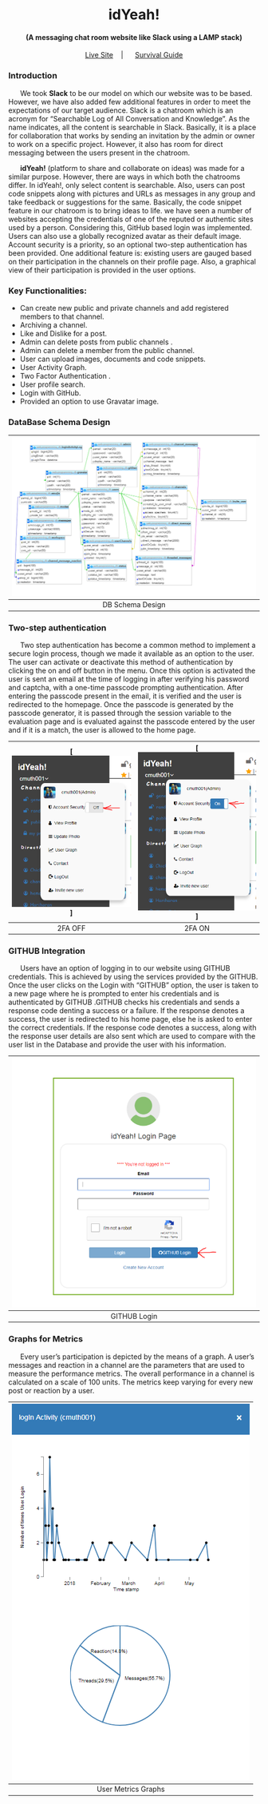 
  <h1 align="center">idYeah!</h1>
  <h4 align="center">(A messaging chat room website like Slack using a LAMP stack)</h4>
  <p align="center"> <a  href = "http://qav2.cs.odu.edu/chandu/web-programming/login/login.php"> Live Site</a>&nbsp;&nbsp;&nbsp;&nbsp;| &nbsp;&nbsp;&nbsp;&nbsp; <a href "http://qav2.cs.odu.edu/chandu/web-programming/helpPage.html" >Survival Guide</a></p>
 
### Introduction
  &nbsp;&nbsp;&nbsp;&nbsp;&nbsp;&nbsp;We took **Slack** to be our model on which our website was to be based. However, we have also added few additional features in order to meet the expectations of our target audience. Slack is a chatroom which is an acronym for “Searchable Log of All Conversation and Knowledge”. As the name indicates, all the content is searchable in Slack. Basically, it is a place for collaboration that works by sending an invitation by the admin or owner to work on a specific project. However, it also has room for direct messaging between the users present in the chatroom.
  
  &nbsp;&nbsp;&nbsp;&nbsp;&nbsp;&nbsp;**idYeah!** (platform to share and collaborate on ideas) was made for a similar purpose. However, there are ways in which both the chatrooms differ. In idYeah!, only select content is searchable. Also, users can post code snippets along with pictures and URLs as messages in any group and take feedback or suggestions for the same. Basically, the code snippet feature in our chatroom is to bring ideas to life. we have seen a number of websites accepting the credentials of one of the reputed or authentic sites used by a person. Considering this, GitHub based login was implemented. Users can also use a globally recognized avatar as their default image. Account security is a priority, so an optional two-step authentication has been provided. One additional feature is: existing users are gauged based on their participation in the channels on their profile page. Also, a graphical view of their participation is provided in the user options.
 
 ### Key Functionalities:
- Can create new public and private channels and add registered members to that channel.
- Archiving a channel.
- Like and Dislike for a post.
- Admin can delete posts from public channels .
- Admin can delete a member from the public channel.
- User can upload images, documents and code snippets.
- User Activity Graph.
- Two Factor Authentication .
- User profile search.
- Login with GitHub.
- Provided an option to use Gravatar image.

### DataBase Schema Design

 
| ![DB Schema Design](FinalSchema.PNG)  |
|:---:|
| DB Schema Design |  

### Two-step authentication
 &nbsp;&nbsp;&nbsp;&nbsp;&nbsp;&nbsp;Two step authentication has become a common method to implement a secure login process, though we made it available as an option to the user. The user can activate or deactivate this method of authentication by clicking the on and off button in the menu. Once this option is activated the user is sent an email at the time of logging in after verifying his password and captcha, with a one-time passcode prompting authentication. After entering the passcode present in the email, it is verified and the user is redirected to the homepage. Once the passcode is generated by the passcode generator, it is passed through the session variable to the evaluation page and is evaluated against the passcode entered by the user and if it is a match, the user is allowed to the home page.

| [![2FA OFF](2FAoff.PNG)]  | [![2FA ON](2FAon.PNG)] |
|:---:|:---:|
| 2FA OFF | 2FA ON | 
 ### GITHUB Integration
  &nbsp;&nbsp;&nbsp;&nbsp;&nbsp;&nbsp;Users have an option of logging in to our website using GITHUB credentials. This is achieved by using the services provided by the GITHUB. Once the user clicks on the Login with “GITHUB” option, the user is taken to a new page where he is prompted to enter his credentials and is authenticated by GITHUB .GITHUB checks his credentials and sends a response code denting a success or a failure. If the response denotes a success, the user is redirected to his home page, else he is asked to enter the correct credentials. If the response code denotes a success, along with the response user details are also sent which are used to compare with the user list in the Database and provide the user with his information.
 
| ![GITHUB Login](GITHUBLogin.PNG)  |
|:---:|
| GITHUB Login |  


 ### Graphs for Metrics
  &nbsp;&nbsp;&nbsp;&nbsp;&nbsp;&nbsp;Every user’s participation is depicted by the means of a graph. A user’s messages and reaction in a channel are the parameters that are used to measure the performance metrics. The overall performance in a channel is calculated on a scale of 100 units. The metrics keep varying for every new post or reaction by a user.

| ![User Metrics Graphs](UserMetricsGraps.PNG)  |
|:---:|
| User Metrics Graphs |  

